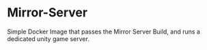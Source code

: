 # Mirror-Server
Simple Docker Image that passes the Mirror Server Build, and runs a dedicated unity game server.
